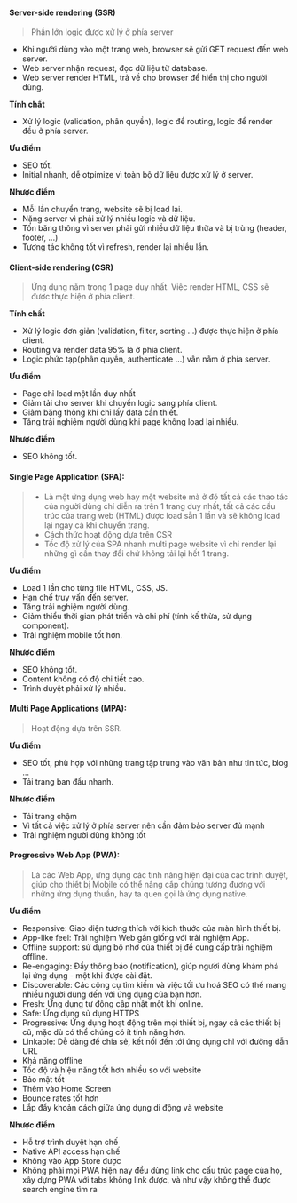 #### Server-side rendering (SSR)
>Phần lớn logic được xử lý ở phía server 

- Khi người dùng vào một trang web, browser sẽ gửi GET request đến web server.
- Web server nhận request, đọc dữ liệu từ database.
- Web server render HTML, trả về cho browser để hiển thị cho người dùng.

**Tính chất**
- Xử lý logic (validation, phân quyền), logic để routing, logic để render đều ở phía server.

**Ưu điểm**
- SEO tốt.
- Initial nhanh, dễ otpimize vì toàn bộ dữ liệu được xử lý ở server.

**Nhược điểm**
- Mỗi lần chuyển trang, website sẽ bị load lại.
- Nặng server vì phải xử lý nhiều logic và dữ liệu.
- Tốn băng thông vì server phải gửi nhiều dữ liệu thừa và bị trùng (header, footer, ...)
- Tương tác không tốt vì refresh, render lại nhiều lần.

#### Client-side rendering (CSR)
>Ứng dụng nằm trong 1 page duy nhất.
Việc render HTML, CSS sẽ được thực hiện ở phía client.

**Tính chất**
- Xử lý logic đơn giản (validation, filter, sorting ...) được thực hiện ở phía client.
- Routing và render data 95% là ở phía client.
- Logic phức tạp(phân quyền, authenticate ...) vẫn nằm ở phía server.

**Ưu điểm** 
- Page chỉ load một lần duy nhất
- Giảm tải cho server khi chuyển logic sang phía client.
- Giảm băng thông khi chỉ lấy data cần thiết.
- Tăng trải nghiệm người dùng khi page không load lại nhiều.

**Nhược điểm** 
- SEO không tốt.

#### Single Page Application (SPA):
>- Là một ứng dụng web hay một website mà ở đó tất cả các thao tác của người dùng chỉ diễn ra trên 1 trang duy nhất, tất cả các cấu trúc của trang web (HTML) được load sẵn 1 lần và sẽ không load lại ngay cả khi chuyển trang.
>- Cách thức hoạt động dựa trên CSR
>- Tốc độ xử lý của SPA nhanh multi page website vì chỉ render lại những gì cần thay đổi chứ không tải lại hết 1 trang.

**Ưu điểm**
- Load 1 lần cho từng file HTML, CSS, JS.
- Hạn chế truy vấn đến server.
- Tăng trải nghiệm người dùng.
- Giảm thiểu thời gian phát triển và chi phí (tính kế thừa, sử dụng component).
- Trải nghiệm mobile tốt hơn.

**Nhược điểm**
- SEO không tốt.
- Content không có độ chi tiết cao.
- Trình duyệt phải xử lý nhiều.

#### Multi Page Applications (MPA):
>Hoạt động dựa trên SSR.

**Ưu điểm**
- SEO tốt, phù hợp với những trang tập trung vào văn bản như tin tức, blog ...
- Tải trang ban đầu nhanh.

**Nhược điểm**
- Tải trang chậm 
- Vì tất cả việc xử lý ở phía server nên cần đảm bảo server đủ mạnh
- Trải nghiệm người dùng không tốt
#### Progressive Web App (PWA):
>Là các Web App, ứng dụng các tính năng hiện đại của các trình duyệt, giúp cho thiết bị Mobile có thể nâng cấp chúng tương đương với những ứng dụng thuần, hay ta quen gọi là ứng dụng native.

**Ưu điểm**
- Responsive: Giao diện tương thích với kích thước của màn hình thiết bị.
- App-like feel: Trải nghiệm Web gần giống với trải nghiệm App.
- Offline support: sử dụng bộ nhớ của thiết bị để cung cấp trải nghiệm offline.
- Re-engaging: Đẩy thông báo (notification), giúp người dùng khám phá lại ứng dụng - một khi được cài đặt.
- Discoverable: Các công cụ tìm kiếm và việc tối ưu hoá SEO có thể mang nhiều người dùng đến với ứng dụng của bạn hơn.
- Fresh: Ứng dụng tự động cập nhật một khi online.
- Safe: Ứng dụng sử dụng HTTPS
- Progressive: Ứng dụng hoạt động trên mọi thiết bị, ngay cả các thiết bị cũ, mặc dù có thể chúng có ít tính năng hơn.
- Linkable: Dễ dàng để chia sẻ, kết nối đến tới ứng dụng chỉ với đường dẫn URL
- Khả năng offline
- Tốc độ và hiệu năng tốt hơn nhiều so với website
- Bảo mật tốt
- Thêm vào Home Screen
- Bounce rates tốt hơn
- Lắp đầy khoản cách giữa ứng dụng di động và website

**Nhược điểm**
- Hỗ trợ trình duyệt hạn chế
- Native API access hạn chế
- Không vào App Store được
- Không phải mọi PWA hiện nay đều dùng link cho cấu trúc page của họ, xây dựng PWA với tabs không link được, và như vậy không thể được search engine tìm ra
